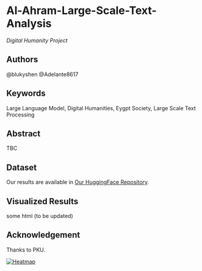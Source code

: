 # Al-Ahram-Large-Scale-Text-Analysis

*Digital Humanity Project* 

## Authors

@blukyshen @Adelante8617

## Keywords

Large Language Model, Digital Humanities, Eygpt Society, Large Scale Text Processing

## Abstract

TBC

## Dataset

Our results are available in [Our HuggingFace Repository](https://huggingface.co/Adelante).

## Visualized Results

some html (to be updated)

## Acknowledgement

Thanks to PKU.

<a href="https://adelante8617.github.io/Al-Ahram-Large-Scale-Text-Analysis/heatmap.html">
   <img src="https://github.com/Adelante8617/Al-Ahram-Large-Scale-Text-Analysis/pan1.png" alt="Heatmap" />
</a>

